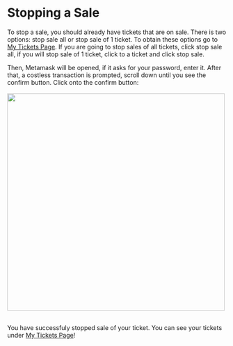# Stopping a Sale
To stop a sale, you should already have tickets that are on sale. There is two options: stop sale all or stop sale of 1 ticket. To obtain these options go to [My Tickets Page](/Pages/Subpages/mytickets.md). If you are going to stop sales of all tickets, click stop sale all, if you will stop sale of 1 ticket, click to a ticket and click stop sale.

Then, Metamask will be opened, if it asks for your password, enter it. After that, a costless transaction is prompted, scroll down until you see the confirm button. Click onto the confirm button:
<br /> <br/>
<img src="https://raw.githubusercontent.com/sadigulbey/tickript.github.io/main/static/usage/m_stopsale.png" style="height:500px;"></img>
<br /><br />

You have successfuly stopped sale of your ticket. You can see your tickets under [My Tickets Page](/Pages/Subpages/mytickets.md)!